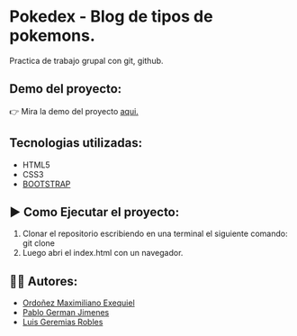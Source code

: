 # Pokedex - Blog de tipos de pokemons.

Practica de trabajo grupal con git, github.

## Demo del proyecto:
👉 Mira la demo del proyecto [aqui.](https://pokedexgrupol.netlify.app/)

## Tecnologias utilizadas:

- HTML5
- CSS3
- [BOOTSTRAP](https://getbootstrap.com/docs/5.3/getting-started/introduction/)


## ▶️ Como Ejecutar el proyecto:

1. Clonar el repositorio escribiendo en una terminal el siguiente comando: git clone 
1. Luego abri el index.html con un navegador. 

## 👨‍💻 Autores:

- [Ordoñez Maximiliano Exequiel](https://github.com/Maxii34)
- [Pablo German Jimenes](https://github.com/RoblesLuis2212)
- [Luis Geremias Robles](https://github.com/linkincito)
